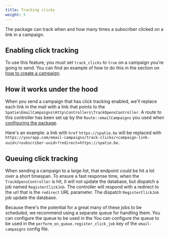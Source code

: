 ```yaml
---
title: Tracking clicks
weight: 5
---
```


The package can track when and how many times a subscriber clicked on a link in a campaign.

## Enabling click tracking

To use this feature, you must set `track_clicks` to `true` on a campaign you're going to send. You can find an example of how to do this in the section on [how to create a campaign](https://docs.spatie.be/laravel-email-campaigns/v1/working-with-campaigns/creating-a-campaign/).

## How it works under the hood

When you send a campaign that has click tracking enabled, we'll replace each link in the mail with a link that points to the `Spatie\EmailCampaigns\Http\Controllers\TrackOpensController`. A route to this controller has been set up by the `Route::emailCampaigns` you used when [configuring the package](https://docs.spatie.be/laravel-email-campaigns/v1/installation-setup/#add-the-route-macro).

Here's an example: a link with `href` `https://spatie.be` will be replaced with `https://yourapp.com/email-campaigns/track-clicks/<campaign-link-uuid>/<subscriber-uuid>?redirect=https://spatie.be`.

## Queuing click tracking

When sending a campaign to a large list, that endpoint could be hit a lot over a short timespan. To ensure a fast response time, when the `TrackOpensController` is hit, it will not update the database, but dispatch a job named `RegisterClickJob`. The controller will respond with a redirect to the url that is the `redirect` URL parameter. The dispatch `RegisterClickJob` job update the database.

Because there's the potential for a great many of these jobs to be scheduled, we recommend using a separate queue for handling them. You can configure the queue to be used in the You can configure the queue to be used in the `perform_on_queue.register_click_job` key of the `email-campaigns` config file.

